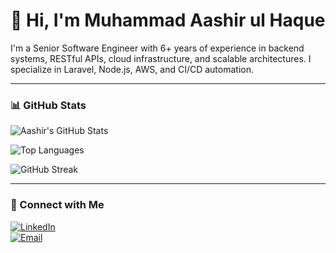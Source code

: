 # 👋 Hi, I'm Muhammad Aashir ul Haque

I'm a Senior Software Engineer with 6+ years of experience in backend systems, RESTful APIs, cloud infrastructure, and scalable architectures. I specialize in Laravel, Node.js, AWS, and CI/CD automation.

---

### 📊 GitHub Stats

![Aashir's GitHub Stats](https://github-readme-stats-8zws0pate.vercel.app/api?username=aashirhaq&show_icons=true&count_private=true&theme=radical)

![Top Languages](https://github-readme-stats-8zws0pate.vercel.app/api/top-langs/?username=aashirhaq&layout=compact&theme=gruvbox)

![GitHub Streak](https://github-readme-streak-stats.herokuapp.com?user=aashirhaq&theme=highcontrast)

---

### 🔗 Connect with Me

[![LinkedIn](https://img.shields.io/badge/LinkedIn-blue?logo=linkedin&style=for-the-badge)](https://www.linkedin.com/in/aashirhaq)  
[![Email](https://img.shields.io/badge/Email-grey?logo=gmail&style=for-the-badge)](mailto:aashirulhaque@gmail.com)
